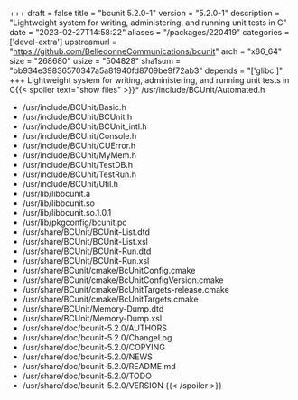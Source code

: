 +++
draft = false
title = "bcunit 5.2.0-1"
version = "5.2.0-1"
description = "Lightweight system for writing, administering, and running unit tests in C"
date = "2023-02-27T14:58:22"
aliases = "/packages/220419"
categories = ['devel-extra']
upstreamurl = "https://github.com/BelledonneCommunications/bcunit"
arch = "x86_64"
size = "268680"
usize = "504828"
sha1sum = "bb934e39836570347a5a81940fd8709be9f72ab3"
depends = "['glibc']"
+++
Lightweight system for writing, administering, and running unit tests in C{{< spoiler text="show files" >}}* /usr/include/BCUnit/Automated.h
* /usr/include/BCUnit/Basic.h
* /usr/include/BCUnit/BCUnit.h
* /usr/include/BCUnit/BCUnit_intl.h
* /usr/include/BCUnit/Console.h
* /usr/include/BCUnit/CUError.h
* /usr/include/BCUnit/MyMem.h
* /usr/include/BCUnit/TestDB.h
* /usr/include/BCUnit/TestRun.h
* /usr/include/BCUnit/Util.h
* /usr/lib/libbcunit.a
* /usr/lib/libbcunit.so
* /usr/lib/libbcunit.so.1.0.1
* /usr/lib/pkgconfig/bcunit.pc
* /usr/share/BCUnit/BCUnit-List.dtd
* /usr/share/BCUnit/BCUnit-List.xsl
* /usr/share/BCUnit/BCUnit-Run.dtd
* /usr/share/BCUnit/BCUnit-Run.xsl
* /usr/share/BCunit/cmake/BcUnitConfig.cmake
* /usr/share/BCunit/cmake/BcUnitConfigVersion.cmake
* /usr/share/BCunit/cmake/BcUnitTargets-release.cmake
* /usr/share/BCunit/cmake/BcUnitTargets.cmake
* /usr/share/BCUnit/Memory-Dump.dtd
* /usr/share/BCUnit/Memory-Dump.xsl
* /usr/share/doc/bcunit-5.2.0/AUTHORS
* /usr/share/doc/bcunit-5.2.0/ChangeLog
* /usr/share/doc/bcunit-5.2.0/COPYING
* /usr/share/doc/bcunit-5.2.0/NEWS
* /usr/share/doc/bcunit-5.2.0/README.md
* /usr/share/doc/bcunit-5.2.0/TODO
* /usr/share/doc/bcunit-5.2.0/VERSION
{{< /spoiler >}}